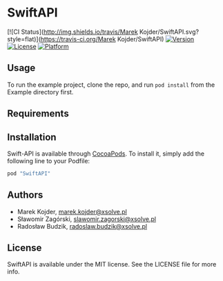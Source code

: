 # SwiftAPI

[![CI Status](http://img.shields.io/travis/Marek Kojder/SwiftAPI.svg?style=flat)](https://travis-ci.org/Marek Kojder/SwiftAPI)
[![Version](https://img.shields.io/cocoapods/v/SwiftAPI.svg?style=flat)](http://cocoapods.org/pods/SwiftAPI)
[![License](https://img.shields.io/cocoapods/l/SwiftAPI.svg?style=flat)](http://cocoapods.org/pods/SwiftAPI)
[![Platform](https://img.shields.io/cocoapods/p/SwiftAPI.svg?style=flat)](http://cocoapods.org/pods/SwiftAPI)

## Usage

To run the example project, clone the repo, and run `pod install` from the Example directory first.

## Requirements

## Installation

Swift-API is available through [CocoaPods](http://cocoapods.org). To install
it, simply add the following line to your Podfile:

```ruby
pod "SwiftAPI"
```

## Authors

- Marek Kojder, marek.kojder@xsolve.pl
- Sławomir Zagórski, slawomir.zagorski@xsolve.pl
- Radosław Budzik, radoslaw.budzik@xsolve.pl

## License

SwiftAPI is available under the MIT license. See the LICENSE file for more info.

